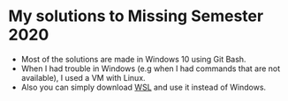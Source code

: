 # My solutions to Missing Semester 2020
- Most of the solutions are made in Windows 10 using Git Bash.
- When I had trouble in Windows (e.g when I had commands that are not available), I used a VM with Linux.
- Also you can simply download [WSL](https://learn.microsoft.com/en-us/windows/wsl/install) and use it instead of Windows.

